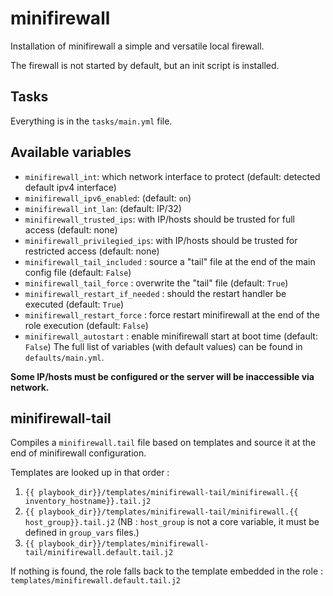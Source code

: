 # minifirewall

Installation of minifirewall a simple and versatile local firewall.

The firewall is not started by default, but an init script is installed.

## Tasks

Everything is in the `tasks/main.yml` file.

## Available variables

* `minifirewall_int`: which network interface to protect (default: detected default ipv4 interface)
* `minifirewall_ipv6_enabled`: (default: `on`)
* `minifirewall_int_lan`: (default: IP/32)
* `minifirewall_trusted_ips`: with IP/hosts should be trusted for full access (default: none)
* `minifirewall_privilegied_ips`: with IP/hosts should be trusted for restricted access (default: none)
* `minifirewall_tail_included` : source a "tail" file at the end of the main config file (default: `False`)
* `minifirewall_tail_force` : overwrite the "tail" file (default: `True`)
* `minifirewall_restart_if_needed` : should the restart handler be executed (default: `True`)
* `minifirewall_restart_force` : force restart minifirewall at the end of the role execution (default: `False`)
* `minifirewall_autostart` : enable minifirewall start at boot time (default: `False`)
The full list of variables (with default values) can be found in `defaults/main.yml`.

**Some IP/hosts must be configured or the server will be inaccessible via network.**

## minifirewall-tail

Compiles a `minifirewall.tail` file based on templates and source it at the end of minifirewall configuration.

Templates are looked up in that order :
1. `{{ playbook_dir}}/templates/minifirewall-tail/minifirewall.{{ inventory_hostname}}.tail.j2`
2. `{{ playbook_dir}}/templates/minifirewall-tail/minifirewall.{{ host_group}}.tail.j2` (NB : `host_group` is not a core variable, it must be defined in `group_vars` files.)
3. `{{ playbook_dir}}/templates/minifirewall-tail/minifirewall.default.tail.j2`

If nothing is found, the role falls back to the template embedded in the role : `templates/minifirewall.default.tail.j2`
